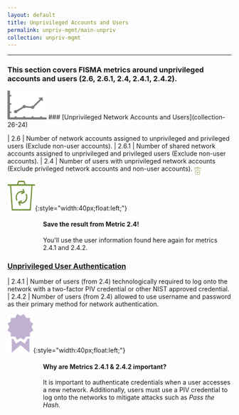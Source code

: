 ```yaml
---
layout: default
title: Unprivileged Accounts and Users
permalink: unpriv-mgmt/main-unpriv
collection: unpriv-mgmt
---
```

---
<h3>This section covers FISMA metrics around unprivileged accounts and users (2.6, 2.6.1, 2.4, 2.4.1, 2.4.2).</h3>
<img src="../img/graph.png" alt="logo"/>
### [Unprivileged Network Accounts and Users](collection-26-24)

| 2.6 | Number of network accounts assigned to unprivileged and privileged users (Exclude non-user accounts).
| 2.6.1 | Number of shared network accounts assigned to unprivileged and privileged users (Exclude non-user accounts).
| 2.4 | Number of users with unprivileged network accounts (Exclude privileged network accounts and non-user accounts). <img src="../img/recycle.png" alt="Chart logo" style="width:3%" align="middle">

![recycle bulb logo](../img/recycle.png){:style="width:40px;float:left;"}
<style>
div .usa-alert {background-color: #e1f3f8;}
div .usa-alert-text {
padding-left: 5rem;
horizontal-align: right; }
  </style>
  <div class="usa-alert">
  <div class="usa-alert-text">
    <p class="usa-alert-text"><H4>Save the result from Metric 2.4!</H4>
    You'll use the user information found here again for metrics 2.4.1 and 2.4.2.</p>
</div>
</div>

### [Unprivileged User Authentication](collection-241-242)

| 2.4.1 | Number of users (from 2.4) technologically required to log onto the network with a two-factor PIV credential or other NIST approved credential.
| 2.4.2 | Number of users (from 2.4) allowed to use username and password as their primary method for network authentication.

![ribbon logo](../img/ribbon.png){:style="width:40px;float:left;"}
<style>
div .usa-alert {background-color: #e1f3f8;}
div .usa-alert-text {
padding-left: 5rem;
horizontal-align: right; }
  </style>
  <div class="usa-alert">
  <div class="usa-alert-text">
    <p class="usa-alert-text"><H4>Why are Metrics 2.4.1 & 2.4.2 important?</H4>
    It is important to authenticate credentials when a user accesses a new network.
    Additionally, users must use a PIV credential to log onto the networks to mitigate attacks such as <i>Pass the Hash.</i> </p>

</div>
</div>
